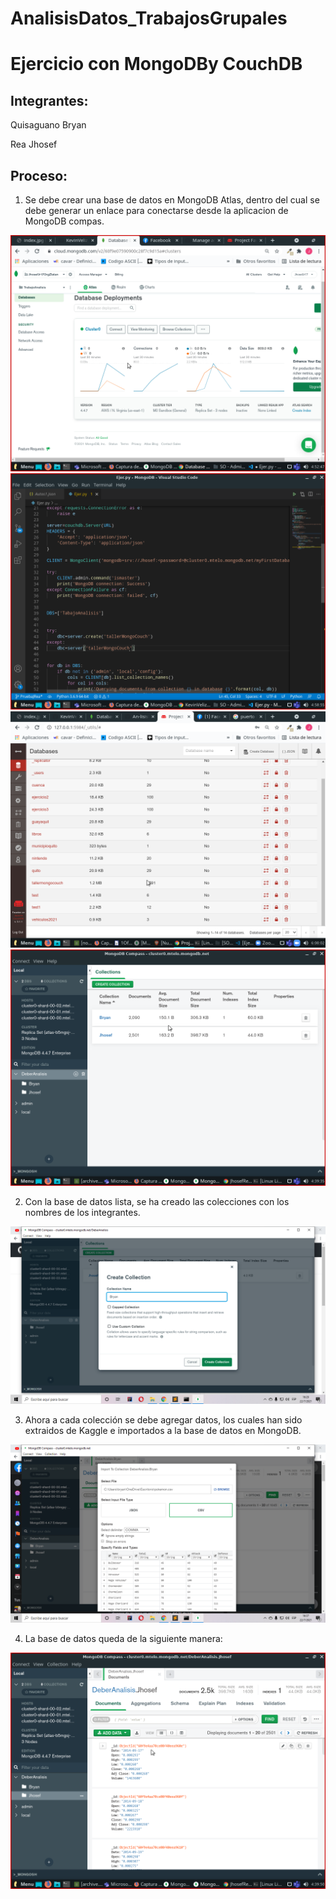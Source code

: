 # AnalisisDatos_TrabajosGrupales
# Ejercicio con MongoDBy CouchDB

Integrantes:
--------------------------------------------------
Quisaguano Bryan

Rea Jhosef


Proceso:
-------------------------
1. Se debe crear una base de datos en MongoDB Atlas, dentro del cual se debe generar un enlace para conectarse desde la aplicacion de MongoDB compas. 


<img src="https://github.com/JhosefRea/An-lisisDatos_TrabajosGrupales/blob/Ejercicio_MongoDB_CouchDB/Img/7.png" alt="1"/>
<img src="https://github.com/JhosefRea/An-lisisDatos_TrabajosGrupales/blob/Ejercicio_MongoDB_CouchDB/Img/4.png" alt="1"/>
<img src="https://github.com/JhosefRea/An-lisisDatos_TrabajosGrupales/blob/Ejercicio_MongoDB_CouchDB/Img/5.png" alt="1"/>
<img src="https://github.com/JhosefRea/An-lisisDatos_TrabajosGrupales/blob/Ejercicio_MongoDB_CouchDB/Img/6.png" alt="1"/>


2. Con la base de datos lista, se ha creado las colecciones con los nombres de los integrantes.

<img src="https://github.com/JhosefRea/An-lisisDatos_TrabajosGrupales/blob/Ejercicio_MongoDB_CouchDB/Img/1.png" alt="1"/>

3. Ahora a cada colección se debe agregar datos, los cuales han sido extraidos de Kaggle e importados a la base de datos en MongoDB.
 
<img src="https://github.com/JhosefRea/An-lisisDatos_TrabajosGrupales/blob/Ejercicio_MongoDB_CouchDB/Img/2.png" alt="2"/>

4. La base de datos queda de la siguiente manera:

<img src="https://github.com/JhosefRea/An-lisisDatos_TrabajosGrupales/blob/Ejercicio_MongoDB_CouchDB/Img/3.png" alt="3"/>

